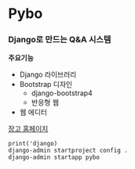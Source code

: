 # Pybo

### Django로 만드는 Q&A 시스템

**주요기능**

- Django 라이브러리
- Bootstrap 디자인
  - django-bootstrap4
  - 반응형 웹
- 웹 에디터

[장고 홈페이지](https://docs.djangoproject.com/ko/4.1/intro/)

```
print('django)
django-admin startproject config .
django-admin startapp pybo
```
